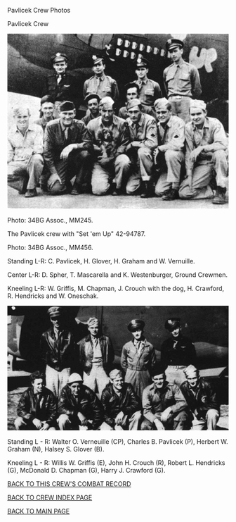 
Pavlicek Crew Photos






 




Pavlicek Crew  
  

![](Pavlicek1.jpg)  

Photo: 34BG Assoc., MM245.  

The Pavlicek crew with "Set 'em Up" 42-94787.  

Photo: 34BG Assoc., MM456.  

Standing L-R: C. Pavlicek, H. Glover, H. Graham and W. Vernuille.  

Center L-R: D. Spher, T. Mascarella and K. Westenburger, Ground Crewmen.  

Kneeling L-R: W. Griffis, M. Chapman, J. Crouch with the dog, H. Crawford, R. Hendricks and W. Oneschak.  
  
![](Pavlicek.jpg)  
  

Standing L \- R: Walter O. Verneuille (CP), Charles B. Pavlicek (P), Herbert W. Graham (N), Halsey S. Glover (B).  

Kneeling L \- R: Willis W. Griffis (E), John H. Crouch (R), Robert L. Hendricks (G), McDonald D. Chapman (G), Harry J. Crawford (G).  
  

[BACK TO THIS CREW'S COMBAT RECORD](crews/Pavlicek.md)  

[BACK TO CREW INDEX PAGE](000crews.md)  

[BACK TO MAIN PAGE](index.html)


